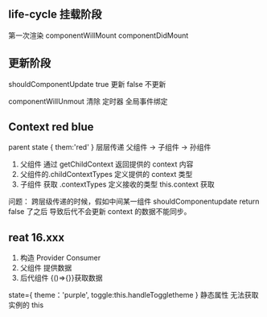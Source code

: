 ## life-cycle 挂载阶段
  第一次渲染
  componentWillMount
  componentDidMount

## 更新阶段

shouldComponentUpdate
true 更新
false 不更新

componentWillUnmout
清除
定时器
全局事件绑定

## Context  red blue
parent state
{
  them:'red'
}
层层传递
父组件 -> 子组件 -> 孙组件
1. 父组件 通过 getChildContext 返回提供的 context 内容
2. 父组件的.childContextTypes 定义提供的 context 类型
3. 子组件 获取 .contextTypes 定义接收的类型 this.context 获取


问题：
跨层级传递的时候，假如中间某一组件 shouldComponentupdate
return false 了之后 导致后代不会更新 context 的数据不能同步。

## reat 16.xxx
1. 构造 Provider Consumer
2. 父组件 <Provider value={}/> 提供数据
3. 后代组件 <Consumer>{()=>{}}</Consumer>获取数据

state={
  theme：'purple',
  toggle:this.handleToggletheme
}
静态属性 无法获取 实例的 this